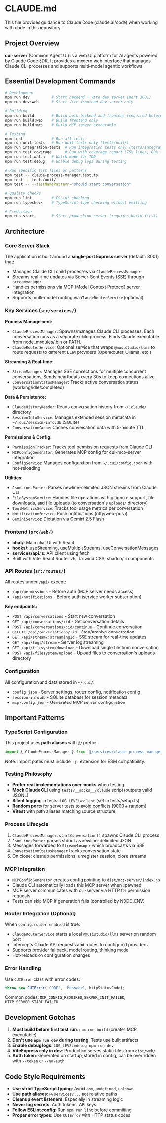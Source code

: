 # CLAUDE.md

This file provides guidance to Claude Code (claude.ai/code) when working with code in this repository.

## Project Overview

**cui-server** (Common Agent UI) is a web UI platform for AI agents powered by Claude Code SDK. It provides a modern web interface that manages Claude CLI processes and supports multi-model agentic workflows.

## Essential Development Commands

```bash
# Development
npm run dev          # Start backend + Vite dev server (port 3001)
npm run dev:web      # Start Vite frontend dev server only

# Building
npm run build        # Build both backend and frontend (required before first test run)
npm run build:web    # Build frontend only
npm run build:mcp    # Build MCP server executable

# Testing
npm test             # Run all tests
npm run unit-tests   # Run unit tests only (tests/unit/)
npm run integration-tests  # Run integration tests only (tests/integration/)
npm run test:coverage      # Run with coverage report (75% lines, 80% functions)
npm run test:watch   # Watch mode for TDD
npm run test:debug   # Enable debug logs during testing

# Run specific test files or patterns
npm test -- claude-process-manager.test.ts
npm test -- tests/unit/
npm test -- --testNamePattern="should start conversation"

# Quality checks
npm run lint         # ESLint checking
npm run typecheck    # TypeScript type checking without emitting

# Production
npm run start        # Start production server (requires build first)
```

## Architecture

### Core Server Stack

The application is built around a **single-port Express server** (default: 3001) that:
- Manages Claude CLI child processes via `ClaudeProcessManager`
- Streams real-time updates via Server-Sent Events (SSE) through `StreamManager`
- Handles permissions via MCP (Model Context Protocol) server integration
- Supports multi-model routing via `ClaudeRouterService` (optional)

### Key Services (`src/services/`)

**Process Management:**
- `ClaudeProcessManager`: Spawns/manages Claude CLI processes. Each conversation runs as a separate child process. Finds Claude executable from node_modules/.bin or PATH.
- `ClaudeRouterService`: Optional service that wraps `@musistudio/llms` to route requests to different LLM providers (OpenRouter, Ollama, etc.)

**Streaming & Real-time:**
- `StreamManager`: Manages SSE connections for multiple concurrent conversations. Sends heartbeats every 30s to keep connections alive.
- `ConversationStatusManager`: Tracks active conversation states (working/idle/completed)

**Data & Persistence:**
- `ClaudeHistoryReader`: Reads conversation history from `~/.claude/` directory
- `SessionInfoService`: Manages extended session metadata in `~/.cui/session-info.db` (SQLite)
- `ConversationCache`: Caches conversation data with 5-minute TTL

**Permissions & Config:**
- `PermissionTracker`: Tracks tool permission requests from Claude CLI
- `MCPConfigGenerator`: Generates MCP config for cui-mcp-server integration
- `ConfigService`: Manages configuration from `~/.cui/config.json` with hot-reloading

**Utilities:**
- `JsonLinesParser`: Parses newline-delimited JSON streams from Claude CLI
- `FileSystemService`: Handles file operations with gitignore support, file downloads, and file uploads (to conversation's `uploads/` directory)
- `ToolMetricsService`: Tracks tool usage metrics per conversation
- `NotificationService`: Push notifications (ntfy/web-push)
- `GeminiService`: Dictation via Gemini 2.5 Flash

### Frontend (`src/web/`)

- **chat/**: Main chat UI with React
- **hooks/**: useStreaming, useMultipleStreams, useConversationMessages
- **services/api.ts**: API client using fetch
- Built with Vite, React Router v6, Tailwind CSS, shadcn/ui components

### API Routes (`src/routes/`)

All routes under `/api/` except:
- `/api/permissions` - Before auth (MCP server needs access)
- `/api/notifications` - Before auth (service worker subscription)

**Key endpoints:**
- `POST /api/conversations` - Start new conversation
- `GET /api/conversations/:id` - Get conversation details
- `POST /api/conversations/:id/continue` - Continue conversation
- `DELETE /api/conversations/:id` - Stop/archive conversation
- `GET /api/stream/:streamingId` - SSE stream for real-time updates
- `GET /api/logs/stream` - Server log streaming
- `GET /api/filesystem/download` - Download single file from conversation
- `POST /api/filesystem/upload` - Upload files to conversation's uploads directory

### Configuration

All configuration and data stored in `~/.cui/`:
- `config.json` - Server settings, router config, notification config
- `session-info.db` - SQLite database for session metadata
- `mcp-config.json` - Generated MCP server configuration

## Important Patterns

### TypeScript Configuration

This project uses **path aliases** with `@/` prefix:
```typescript
import { ClaudeProcessManager } from '@/services/claude-process-manager.js';
```

Note: Import paths must include `.js` extension for ESM compatibility.

### Testing Philosophy

- **Prefer real implementations over mocks** when testing
- **Mock Claude CLI** using `tests/__mocks__/claude` script (outputs valid JSONL)
- **Silent logging** in tests: `LOG_LEVEL=silent` (set in tests/setup.ts)
- **Random ports** for server tests to avoid conflicts (9000 + random)
- **Vitest** with path aliases matching source structure

### Process Lifecycle

1. `ClaudeProcessManager.startConversation()` spawns Claude CLI process
2. `JsonLinesParser` parses stdout as newline-delimited JSON
3. Messages forwarded to `StreamManager` which broadcasts via SSE
4. `ConversationStatusManager` tracks conversation state
5. On close: cleanup permissions, unregister session, close streams

### MCP Integration

- `MCPConfigGenerator` creates config pointing to `dist/mcp-server/index.js`
- Claude CLI automatically loads this MCP server when spawned
- MCP server communicates with cui-server via HTTP for permission requests
- Tests can skip MCP if generation fails (controlled by NODE_ENV)

### Router Integration (Optional)

When `config.router.enabled` is true:
- `ClaudeRouterService` starts a local `@musistudio/llms` server on random port
- Intercepts Claude API requests and routes to configured providers
- Supports provider fallback, model routing, thinking mode
- Hot-reloads on configuration changes

### Error Handling

Use `CUIError` class with error codes:
```typescript
throw new CUIError('CODE', 'Message', httpStatusCode);
```

Common codes: `MCP_CONFIG_REQUIRED`, `SERVER_INIT_FAILED`, `HTTP_SERVER_START_FAILED`

## Development Gotchas

1. **Must build before first test run**: `npm run build` (creates MCP executable)
2. **Don't use `npm run dev` during testing**: Tests use built artifacts
3. **Enable debug logs**: `LOG_LEVEL=debug npm run dev`
4. **ViteExpress only in dev**: Production serves static files from `dist/web/`
5. **Auth token**: Generated on startup, stored in config, can be overridden with `--token` or `--no-auth`

## Code Style Requirements

- **Use strict TypeScript typing**: Avoid `any`, `undefined`, `unknown`
- **Use path aliases**: `@/services/...` not relative paths
- **Cleanup event listeners**: Especially in streaming logic
- **Never log secrets**: Auth tokens, API keys
- **Follow ESLint config**: Run `npm run lint` before committing
- **Proper error types**: Use `CUIError` with HTTP status codes
